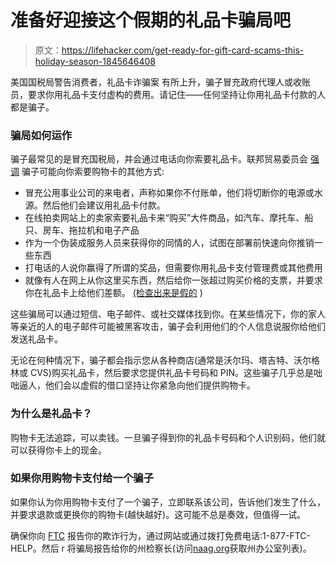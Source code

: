 # 准备好迎接这个假期的礼品卡骗局吧

> 原文：<https://lifehacker.com/get-ready-for-gift-card-scams-this-holiday-season-1845646408>

美国国税局警告消费者，礼品卡诈骗案 有所上升，骗子冒充政府代理人或收账员，要求你用礼品卡支付虚构的费用。请记住——任何坚持让你用礼品卡付款的人都是骗子。



### **骗局如何运作**

骗子最常见的是冒充国税局，并会通过电话向你索要礼品卡。联邦贸易委员会 [强调](https://www.consumer.ftc.gov/articles/paying-scammers-gift-cards) 骗子可能向你索要购物卡的其他方式:

*   冒充公用事业公司的来电者，声称如果你不付账单，他们将切断你的电源或水源。然后他们会建议用礼品卡付款。
*   在线拍卖网站上的卖家索要礼品卡来“购买”大件商品，如汽车、摩托车、船只、房车、拖拉机和电子产品
*   作为一个伪装成服务人员来获得你的同情的人，试图在部署前快速向你推销一些东西
*   打电话的人说你赢得了所谓的奖品，但需要你用礼品卡支付管理费或其他费用
*   就像有人在网上从你这里买东西，然后给你一张超过购买价格的支票，并要求你在礼品卡上给他们差额。 [(检查出来是假的](https://www.consumer.ftc.gov/articles/0159-fake-checks) )

这些骗局可以通过短信、电子邮件、或社交媒体找到你。在某些情况下，你的家人等亲近的人的电子邮件可能被黑客攻击，骗子会利用他们的个人信息说服你给他们发送礼品卡。

无论在何种情况下，骗子都会指示您从各种商店(通常是沃尔玛、塔吉特、沃尔格林或 CVS)购买礼品卡，然后要求您提供礼品卡号码和 PIN。这些骗子几乎总是咄咄逼人，他们会以虚假的借口坚持让你紧急向他们提供购物卡。

### 为什么是礼品卡？

购物卡无法追踪，可以卖钱。一旦骗子得到你的礼品卡号码和个人识别码，他们就可以获得你卡上的现金。

### 如果你用购物卡支付给一个骗子

如果你认为你用购物卡支付了一个骗子，立即联系该公司，告诉他们发生了什么，并要求退款或更换你的购物卡(越快越好)。这可能不总是奏效，但值得一试。

确保你向 [FTC](https://reportfraud.ftc.gov/#/) 报告你的欺诈行为，通过网站或通过拨打免费电话:1-877-FTC-HELP。然后 r 将骗局报告给你的州检察长(访问[naag.org](http://www.naag.org/)获取州办公室列表)。